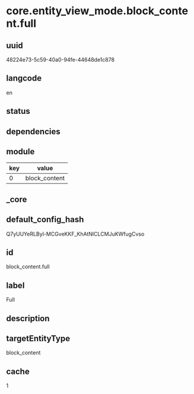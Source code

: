 # core.entity_view_mode.block_content.full

## uuid
48224e73-5c59-40a0-94fe-44648de1c878

## langcode
en

## status


## dependencies

## module
|key|value|
|-|-|
|0|block_content|


## _core

## default_config_hash
Q7yUUYeRLByl-MCGveKKF_KhAtNICLCMJuKWfugCvso

## id
block_content.full

## label
Full

## description


## targetEntityType
block_content

## cache
1
